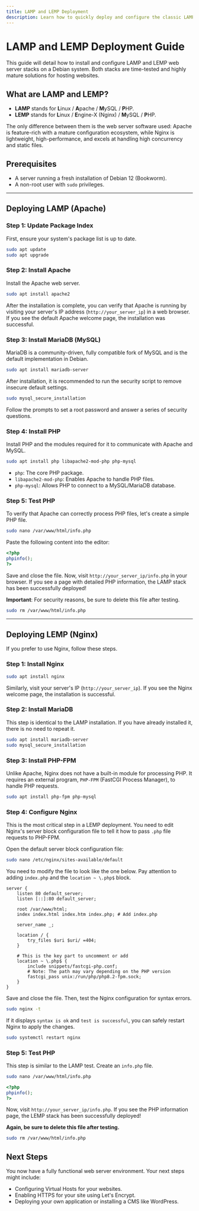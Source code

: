 ```yaml
---
title: LAMP and LEMP Deployment
description: Learn how to quickly deploy and configure the classic LAMP (Linux, Apache, MySQL, PHP) and LEMP (Linux, Nginx, MySQL, PHP) web server environments on Debian.
---
```


# LAMP and LEMP Deployment Guide

This guide will detail how to install and configure LAMP and LEMP web server stacks on a Debian system. Both stacks are time-tested and highly mature solutions for hosting websites.

## What are LAMP and LEMP?

- **LAMP** stands for **L**inux / **A**pache / **M**ySQL / **P**HP.
- **LEMP** stands for **L**inux / **E**ngine-X (Nginx) / **M**ySQL / **P**HP.

The only difference between them is the web server software used: Apache is feature-rich with a mature configuration ecosystem, while Nginx is lightweight, high-performance, and excels at handling high concurrency and static files.

## Prerequisites

- A server running a fresh installation of Debian 12 (Bookworm).
- A non-root user with `sudo` privileges.

---

## Deploying LAMP (Apache)

### Step 1: Update Package Index

First, ensure your system's package list is up to date.

```bash
sudo apt update
sudo apt upgrade
```

### Step 2: Install Apache

Install the Apache web server.

```bash
sudo apt install apache2
```

After the installation is complete, you can verify that Apache is running by visiting your server's IP address (`http://your_server_ip`) in a web browser. If you see the default Apache welcome page, the installation was successful.

### Step 3: Install MariaDB (MySQL)

MariaDB is a community-driven, fully compatible fork of MySQL and is the default implementation in Debian.

```bash
sudo apt install mariadb-server
```

After installation, it is recommended to run the security script to remove insecure default settings.

```bash
sudo mysql_secure_installation
```
Follow the prompts to set a root password and answer a series of security questions.

### Step 4: Install PHP

Install PHP and the modules required for it to communicate with Apache and MySQL.

```bash
sudo apt install php libapache2-mod-php php-mysql
```

- `php`: The core PHP package.
- `libapache2-mod-php`: Enables Apache to handle PHP files.
- `php-mysql`: Allows PHP to connect to a MySQL/MariaDB database.

### Step 5: Test PHP

To verify that Apache can correctly process PHP files, let's create a simple PHP file.

```bash
sudo nano /var/www/html/info.php
```

Paste the following content into the editor:

```php
<?php
phpinfo();
?>
```

Save and close the file. Now, visit `http://your_server_ip/info.php` in your browser. If you see a page with detailed PHP information, the LAMP stack has been successfully deployed!

**Important**: For security reasons, be sure to delete this file after testing.
```bash
sudo rm /var/www/html/info.php
```

---

## Deploying LEMP (Nginx)

If you prefer to use Nginx, follow these steps.

### Step 1: Install Nginx

```bash
sudo apt install nginx
```
Similarly, visit your server's IP (`http://your_server_ip`). If you see the Nginx welcome page, the installation is successful.

### Step 2: Install MariaDB

This step is identical to the LAMP installation. If you have already installed it, there is no need to repeat it.

```bash
sudo apt install mariadb-server
sudo mysql_secure_installation
```

### Step 3: Install PHP-FPM

Unlike Apache, Nginx does not have a built-in module for processing PHP. It requires an external program, `PHP-FPM` (FastCGI Process Manager), to handle PHP requests.

```bash
sudo apt install php-fpm php-mysql
```

### Step 4: Configure Nginx

This is the most critical step in a LEMP deployment. You need to edit Nginx's server block configuration file to tell it how to pass `.php` file requests to PHP-FPM.

Open the default server block configuration file:
```bash
sudo nano /etc/nginx/sites-available/default
```

You need to modify the file to look like the one below. Pay attention to adding `index.php` and the `location ~ \.php$` block.

```nginx
server {
    listen 80 default_server;
    listen [::]:80 default_server;

    root /var/www/html;
    index index.html index.htm index.php; # Add index.php

    server_name _;

    location / {
        try_files $uri $uri/ =404;
    }

    # This is the key part to uncomment or add
    location ~ \.php$ {
        include snippets/fastcgi-php.conf;
        # Note: The path may vary depending on the PHP version
        fastcgi_pass unix:/run/php/php8.2-fpm.sock;
    }
}
```

Save and close the file. Then, test the Nginx configuration for syntax errors.

```bash
sudo nginx -t
```
If it displays `syntax is ok` and `test is successful`, you can safely restart Nginx to apply the changes.

```bash
sudo systemctl restart nginx
```

### Step 5: Test PHP

This step is similar to the LAMP test. Create an `info.php` file.

```bash
sudo nano /var/www/html/info.php
```

```php
<?php
phpinfo();
?>
```

Now, visit `http://your_server_ip/info.php`. If you see the PHP information page, the LEMP stack has been successfully deployed!

**Again, be sure to delete this file after testing.**
```bash
sudo rm /var/www/html/info.php
```

## Next Steps

You now have a fully functional web server environment. Your next steps might include:
- Configuring Virtual Hosts for your websites.
- Enabling HTTPS for your site using Let's Encrypt.
- Deploying your own application or installing a CMS like WordPress.
